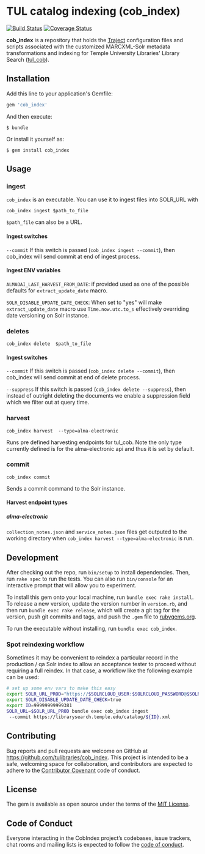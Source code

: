 # TUL catalog indexing (cob_index)
[![Build Status](https://travis-ci.org/tulibraries/cob_index.svg?branch=main)](https://travis-ci.org/tulibraries/cob_index)
[![Coverage Status](https://coveralls.io/repos/github/tulibraries/cob_index/badge.svg?branch=main)](https://coveralls.io/github/tulibraries/cob_index?branch=main)

**cob_index** is a repository that holds the [Traject](https://github.com/traject/traject) configuration files and scripts
associated with the customized MARCXML-Solr metadata transformations and indexing for Temple University Libraries' Library Search ([tul_cob](https://github.com/tulibraries/tul_cob)).

## Installation

Add this line to your application's Gemfile:

```ruby
gem 'cob_index'
```

And then execute:

    $ bundle

Or install it yourself as:

    $ gem install cob_index

## Usage

### ingest

`cob_index` is an executable.  You can use it to ingest files into SOLR_URL with

```
cob_index ingest $path_to_file
```

`$path_file` can also be a URL.


#### Ingest switches
`--commit` If this switch is passed (`cob_index ingest --commit`), then cob_index will send commit at end of ingest process.

#### Ingest ENV variables
`ALMAOAI_LAST_HARVEST_FROM_DATE`: if provided used as one of the possible defaults for `extract_update_date` macro.

`SOLR_DISABLE_UPDATE_DATE_CHECK`: When set to "yes" will make `extract_update_date` macro use `Time.now.utc.to_s` effectively overriding date versioning on Solr instance.


### deletes

```
cob_index delete  $path_to_file
```
#### Ingest switches
`--commit` If this switch is passed (`cob_index delete --commit`), then
cob_index will send commit at end of delete process.

`--suppress` If this switch is passed (`cob_index delete --suppress`), then
instead of outright deleting the documents we enable a suppression field which
we filter out at query time.


### harvest

```
cob_index harvest  --type=alma-electronic
```

Runs pre defined harvesting endpoints for tul_cob. Note the only type currently defined is for the alma-electronic api and thus it is set by default.

### commit

```
cob_index commit
```

Sends a commit command to the Solr instance.

#### Harvest endpoint types
##### alma-electronic
`collection_notes.json` and `service_notes.json` files get outputed to the working directory when `cob_index harvest --type=alma-electronic` is run.

## Development

After checking out the repo, run `bin/setup` to install dependencies. Then, run `rake spec` to run the tests. You can also run `bin/console` for an interactive prompt that will allow you to experiment.

To install this gem onto your local machine, run `bundle exec rake install`. To release a new version, update the version number in `version.rb`, and then run `bundle exec rake release`, which will create a git tag for the version, push git commits and tags, and push the `.gem` file to [rubygems.org](https://rubygems.org).

To run the executable without installing, run `bundle exec cob_index`.

### Spot reindexing workflow

Sometimes it may be convenient to reindex a particular record in the production / qa Solr index to allow an acceptance tester to proceed
without requiring a full reindex. In that case, a workflow like the following example can be used:

```sh
# set up some env vars to make this easy
export SOLR_URL_PROD="https://$SOLRCLOUD_USER:$SOLRCLOUD_PASSWORD@$SOLRCLOUD_HOST/solr/$CATALOG_COLLECTION"
export SOLR_DISABLE_UPDATE_DATE_CHECK=true
export ID=99999999999381
SOLR_URL=$SOLR_URL_PROD bundle exec cob_index ingest
 --commit https://librarysearch.temple.edu/catalog/${ID}.xml
```
## Contributing

Bug reports and pull requests are welcome on GitHub at https://github.com/tulibraries/cob_index. This project is intended to be a safe, welcoming space for collaboration, and contributors are expected to adhere to the [Contributor Covenant](http://contributor-covenant.org) code of conduct.

## License

The gem is available as open source under the terms of the [MIT License](https://opensource.org/licenses/MIT).

## Code of Conduct

Everyone interacting in the CobIndex project’s codebases, issue trackers, chat rooms and mailing lists is expected to follow the [code of conduct](https://github.com/tulibraries/cob_index/blob/main/CODE_OF_CONDUCT.md).
